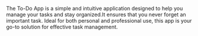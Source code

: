 The To-Do App is a simple and intuitive application designed to help you manage your tasks and stay organized.It ensures that you never forget an important task. Ideal for both personal and professional use, this app is your go-to solution for effective task management.

